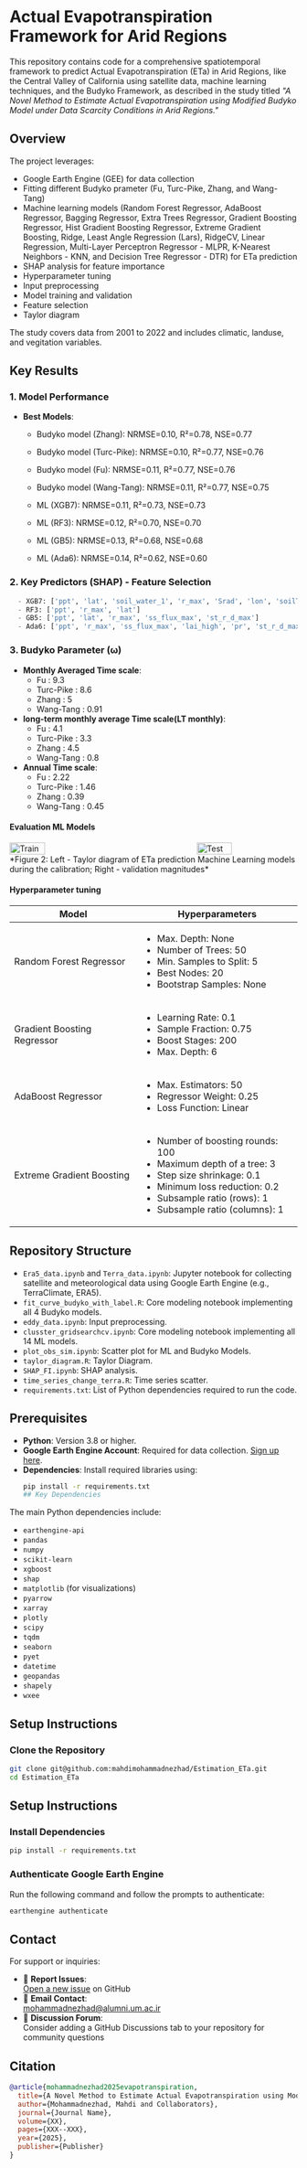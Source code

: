 # Actual Evapotranspiration Framework for Arid Regions

This repository contains code for a comprehensive spatiotemporal framework to predict Actual Evapotranspiration (ETa) in Arid Regions, like the Central Valley of California using satellite data, machine learning techniques, and the Budyko Framework, as described in the study titled *"A Novel Method to Estimate Actual Evapotranspiration using Modified Budyko Model under Data Scarcity Conditions in Arid Regions."*

## Overview

The project leverages:
- Google Earth Engine (GEE) for data collection
- Fitting different Budyko prameter (Fu, Turc-Pike, Zhang, and Wang-Tang)
- Machine learning models (Random Forest Regressor, AdaBoost Regressor, Bagging Regressor, Extra Trees Regressor, Gradient Boosting Regressor, Hist Gradient Boosting Regressor, Extreme Gradient Boosting, Ridge, Least Angle Regression (Lars), RidgeCV, Linear Regression, Multi-Layer Perceptron Regressor - MLPR, K-Nearest Neighbors - KNN, and Decision Tree Regressor - DTR) for ETa prediction
- SHAP analysis for feature importance
- Hyperparameter tuning
- Input preprocessing
- Model training and validation
- Feature selection
- Taylor diagram

The study covers data from 2001 to 2022 and includes climatic, landuse, and vegitation variables.
## Key Results

### 1. Model Performance
- **Best Models**:
  - Budyko model (Zhang): NRMSE=0.10, R²=0.78, NSE=0.77
  - Budyko model (Turc-Pike): NRMSE=0.10, R²=0.77, NSE=0.76
  - Budyko model (Fu): NRMSE=0.11, R²=0.77, NSE=0.76
  - Budyko model (Wang-Tang): NRMSE=0.11, R²=0.77, NSE=0.75
  
  - ML (XGB7): NRMSE=0.11, R²=0.73, NSE=0.73
  - ML (RF3): NRMSE=0.12, R²=0.70, NSE=0.70
  - ML (GB5): NRMSE=0.13, R²=0.68, NSE=0.68
  - ML (Ada6): NRMSE=0.14, R²=0.62, NSE=0.60


### 2. Key Predictors (SHAP) - Feature Selection
```python
  - XGB7: ['ppt', 'lat', 'soil_water_1', 'r_max', 'Srad', 'lon', 'soilT_4']
  - RF3: ['ppt', 'r_max', 'lat']
  - GB5: ['ppt', 'lat', 'r_max', 'ss_flux_max', 'st_r_d_max']
  - Ada6: ['ppt', 'r_max', 'ss_flux_max', 'lai_high', 'pr', 'st_r_d_max']

```
### 3. Budyko Parameter (ω)
- **Monthly Averaged Time scale**:
  - Fu : 9.3
  - Turc-Pike : 8.6 
  - Zhang : 5
  - Wang-Tang : 0.91
- **long-term monthly average Time scale(LT monthly)**:
  - Fu : 4.1
  - Turc-Pike : 3.3 
  - Zhang : 4.5
  - Wang-Tang : 0.8
- **Annual Time scale**:
  - Fu : 2.22
  - Turc-Pike : 1.46 
  - Zhang : 0.39
  - Wang-Tang : 0.45


#### Evaluation ML Models
<div style="display: flex; justify-content: space-between;">
  <img src="ml_train_21Apr_B.png" alt="Train" style="width: 35%; height: auto;">
  <img src="ml_test_21Apr_B.png" alt="Test" style="width: 35%; height: auto;">
</div>
*Figure 2: Left - Taylor diagram of ETa prediction Machine Learning models during the calibration; Right - validation magnitudes*

#### Hyperparameter tuning
| Model                      | Hyperparameters |
|----------------------------|-----------------|
| Random Forest Regressor    | <ul><li>Max. Depth: None</li><li>Number of Trees: 50</li><li>Min. Samples to Split: 5</li><li>Best Nodes: 20</li><li>Bootstrap Samples: None</li></ul> |
| Gradient Boosting Regressor| <ul><li>Learning Rate: 0.1</li><li>Sample Fraction: 0.75</li><li>Boost Stages: 200</li><li>Max. Depth: 6</li></ul> |
| AdaBoost Regressor         | <ul><li>Max. Estimators: 50</li><li>Regressor Weight: 0.25</li><li>Loss Function: Linear</li></ul> |
| Extreme Gradient Boosting  | <ul><li>Number of boosting rounds: 100</li><li>Maximum depth of a tree: 3</li><li>Step size shrinkage: 0.1</li><li>Minimum loss reduction: 0.2</li><li>Subsample ratio (rows): 1</li><li>Subsample ratio (columns): 1</li></ul> |


## Repository Structure

- `Era5_data.ipynb` and `Terra_data.ipynb`: Jupyter notebook for collecting satellite and meteorological data using Google Earth Engine (e.g., TerraClimate, ERA5).
- `fit_curve_budyko_with_label.R`: Core modeling notebook implementing all 4 Budyko models.
- `eddy_data.ipynb`: Input preprocessing.
- `clusster_gridsearchcv.ipynb`: Core modeling notebook implementing all 14 ML models.
- `plot_obs_sim.ipynb`: Scatter plot for ML and Budyko Models.
- `taylor_diagram.R`: Taylor Diagram.
- `SHAP_FI.ipynb`: SHAP analysis.
- `time_series_change_terra.R`: Time series scatter.
- `requirements.txt`: List of Python dependencies required to run the code.

## Prerequisites

- **Python**: Version 3.8 or higher.
- **Google Earth Engine Account**: Required for data collection. [Sign up here](https://earthengine.google.com).
- **Dependencies**: Install required libraries using:
  ```bash
  pip install -r requirements.txt
  ## Key Dependencies

The main Python dependencies include:
- `earthengine-api`
- `pandas`
- `numpy`
- `scikit-learn`
- `xgboost`
- `shap`
- `matplotlib` (for visualizations)
- `pyarrow`
- `xarray`
- `plotly`
- `scipy`
- `tqdm`
- `seaborn`
- `pyet`
- `datetime`
- `geopandas`
- `shapely`
- `wxee`

## Setup Instructions

### Clone the Repository
```bash
git clone git@github.com:mahdimohammadnezhad/Estimation_ETa.git
cd Estimation_ETa
```
## Setup Instructions

### Install Dependencies
```bash
pip install -r requirements.txt
```
### Authenticate Google Earth Engine
Run the following command and follow the prompts to authenticate:

```bash
earthengine authenticate
```

## Contact

For support or inquiries:
- 🐛 **Report Issues**:  
  [Open a new issue](https://github.com/mahdimohammadnezhad/Estimation_ETa/issues) on GitHub
- 📧 **Email Contact**:  
  [mohammadnezhad@alumni.um.ac.ir](mohammadnezhad@alumni.um.ac.ir) 
- 💬 **Discussion Forum**:  
  Consider adding a GitHub Discussions tab to your repository for community questions

## Citation


```bibtex
@article{mohammadnezhad2025evapotranspiration,
  title={A Novel Method to Estimate Actual Evapotranspiration using Modified Budyko Model under Data Scarcity Conditions in Arid Regions},
  author={Mohammadnezhad, Mahdi and Collaborators},
  journal={Journal Name},
  volume={XX},
  pages={XXX--XXX},
  year={2025},
  publisher={Publisher}
}
